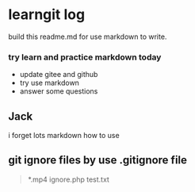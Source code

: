 # learngit log

build this readme.md for use markdown to write.

### try learn and practice markdown today
- update gitee and github
- try use markdown 
- answer some questions

## Jack 

i forget lots markdown how to use

## git ignore files by use .gitignore file

 > *.mp4
 > ignore.php
 > test.txt